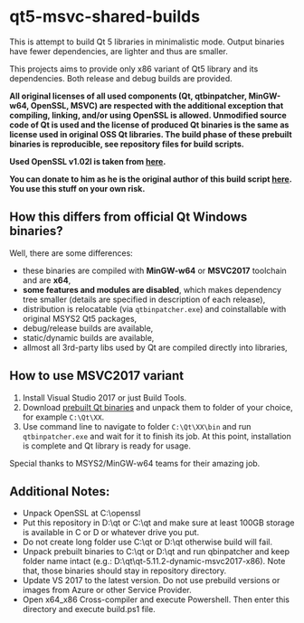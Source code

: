 # qt5-msvc-shared-builds
This is attempt to build Qt 5 libraries in minimalistic mode. Output binaries have fewer dependencies, are lighter and thus are smaller.

This projects aims to provide only x86 variant of Qt5 library and its dependencies. Both release and debug builds are provided.

**All original licenses of all used components (Qt, qtbinpatcher, MinGW-w64, OpenSSL, MSVC) are respected with the additional exception that compiling, linking, and/or using OpenSSL is allowed. Unmodified source code of Qt is used and the license of produced Qt binaries is the same as license used in original OSS Qt libraries.  The build phase of these prebuilt binaries is reproducible, see repository files for build scripts.**

**Used OpenSSL v1.02l is taken from [here](https://www.npcglib.org/~stathis/blog/precompiled-openssl/).**

**You can donate to him as he is the original author of this build script [here](https://martinrotter.github.io/donate/). You use this stuff on your own risk.**

## How this differs from official Qt Windows binaries?
Well, there are some differences:

* these binaries are compiled with **MinGW-w64** or **MSVC2017** toolchain and are **x64**,
* **some features and modules are disabled**, which makes dependency tree smaller (details are specified in description of each release),
* distribution is relocatable (via `qtbinpatcher.exe`) and coinstallable with original MSYS2 Qt5 packages,
* debug/release builds are available,
* static/dynamic builds are available,
* allmost all 3rd-party libs used by Qt are compiled directly into libraries,

## How to use MSVC2017 variant
1. Install Visual Studio 2017 or just Build Tools.
1. Download [prebuilt Qt binaries](https://github.com/gencer/Qt5-MSVC-Shared/releases/tag/v5.11.2) and unpack them to folder of your choice, for example `C:\Qt\XX`.
1. Use command line to navigate to folder `C:\Qt\XX\bin` and run `qtbinpatcher.exe` and wait for it to finish its job. At this point, installation is complete and Qt library is ready for usage.

Special thanks to MSYS2/MinGW-w64 teams for their amazing job.


## Additional Notes:
* Unpack OpenSSL at C:\openssl
* Put this repository in D:\qt or C:\qt and make sure at least 100GB storage is available in C or D or whatever drive you put.
* Do not create long folder use C:\qt or D:\qt otherwise build will fail.
* Unpack prebuilt binaries to C:\qt or D:\qt and run qbinpatcher and keep folder name intact (e.g.: D:\qt\qt-5.11.2-dynamic-msvc2017-x86). Note that, those binaries should stay in repository directory.
* Update VS 2017 to the latest version. Do not use prebuild versions or images from Azure or other Service Provider.
* Open x64_x86 Cross-compiler and execute Powershell. Then enter this directory and execute build.ps1 file.
